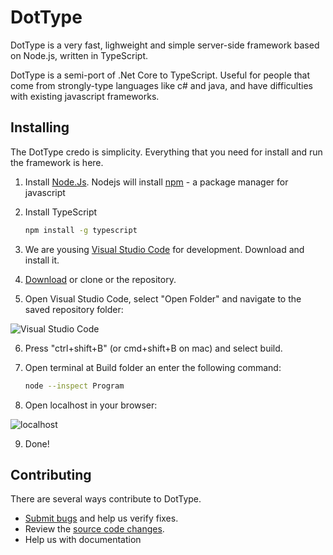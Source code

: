 # DotType

DotType is a very fast, lighweight and simple server-side framework based on Node.js, written in TypeScript. 

DotType is a semi-port of .Net Core to TypeScript. Useful for people that come 
from strongly-type languages like c# and java, and have difficulties with existing javascript frameworks.

## Installing
The DotType credo is simplicity. Everything that you need for install and run the framework is here.

1. Install [Node.Js](https://nodejs.org/en/).
   Nodejs will install [npm](https://www.npmjs.com) - a package manager for javascript
2. Install TypeScript

   ```bash
   npm install -g typescript
   ```
3. We are yousing [Visual Studio Code](https://code.visualstudio.com) for development. Download and install it.
4. [Download](https://github.com/dottype/DotType.Mvc/archive/master.zip) or clone or  the repository.
5. Open Visual Studio Code, select "Open Folder" and navigate to the saved repository folder:

![Visual Studio Code](https://github.com/dottype/DotType.Mvc/blob/master/Images/vscode.png)

6. Press "ctrl+shift+B" (or cmd+shift+B on mac) and select build.
7. Open terminal at Build folder an enter the following command:

   ```bash
   node --inspect Program
   ```
8. Open localhost in your browser:

![localhost](https://github.com/dottype/DotType.Mvc/blob/master/Images/dottype_localhost.png)

9. Done!

## Contributing

There are several ways contribute to DotType.

* [Submit bugs](https://github.com/dottype/DotType.Mvc/issues) and help us verify fixes.
* Review the [source code changes](https://github.com/dottype/DotType.Mvc/pulls).
* Help us with documentation
